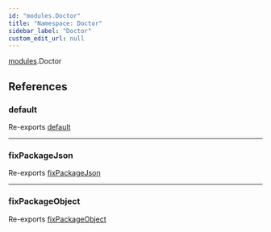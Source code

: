 ```yaml
---
id: "modules.Doctor"
title: "Namespace: Doctor"
sidebar_label: "Doctor"
custom_edit_url: null
---
```


[modules](../modules/modules.md).Doctor

## References

### default

Re-exports [default](../modules/doctor.md#default)

___

### fixPackageJson

Re-exports [fixPackageJson](../modules/doctor.md#fixpackagejson)

___

### fixPackageObject

Re-exports [fixPackageObject](../modules/doctor.md#fixpackageobject)
